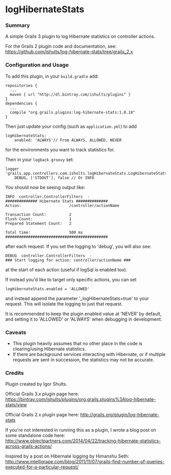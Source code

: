 logHibernateStats
=================

### Summary
A simple Grails 3 plugin to log Hibernate statistics on controller actions.

For the Grails 2 plugin code and documentation, see: https://github.com/ishults/log-hibernate-stats/tree/grails_2.x

### Configuration and Usage
To add this plugin, in your `build.gradle` add:
```
repositories {
  ...
  maven { url "http://dl.bintray.com/ishults/plugins" }
}
dependencies {
  ...
  compile "org.grails.plugins:log-hibernate-stats:1.0.18"
}
```

Then just update your config (such as `application.yml`) to add
```
logHibernateStats:
    enabled: 'ALWAYS'// From ALWAYS, ALLOWED, NEVER
```
for the environments you want to track statistics for. 

Then in your `logback.groovy` set:
```
logger 'grails.app.controllers.com.ishults.logHibernateStats.LogHibernateStatsInterceptor',
    DEBUG, ['STDOUT'], false // Or INFO
```
You should now be seeing output like:
```
INFO  controller.ControllerFilters  -
############## Hibernate Stats ##############
Action:                     /controller/actionName

Transaction Count:          2
Flush Count:                1
Prepared Statement Count:   2

Total time:                 500 ms
#############################################
```
after each request.  If you set the logging to 'debug', you will also see:
```
DEBUG  controller.ControllerFilters  -
### Start logging for action: controller/actionName ###
```
at the start of each action (useful if logSql is enabled too).

If instead you'd like to target only specific actions, you can set
```
logHibernateStats.enabled = 'ALLOWED'
```
and instead append the parameter '_logHibernateStats=true' to your request.  This will isolate the logging to just that request.

It is recommended to keep the plugin enabled value at 'NEVER' by default, and setting it to 'ALLOWED' or 'ALWAYS' when debugging in development.

### Caveats
* This plugin heavily assumes that no other place in the code is clearing/using Hibernate statistics.
* If there are background services interacting with Hibernate, or if multiple requests are sent in succession, the statistics may not be accurate.

### Credits
Plugin created by Igor Shults.

Official Grails 3.x plugin page here: https://bintray.com/ishults/plugins/org.grails.plugins%3Alog-hibernate-stats/view

Official Grails 2.x plugin page here: http://grails.org/plugin/log-hibernate-stats

If you're not interested in running this as a plugin, I wrote a blog post on some standalone code here: http://www.objectpartners.com/2014/04/22/tracking-hibernate-statistics-across-grails-actions/

Inspired by a post on Hibernate logging by Himanshu Seth: http://www.intelligrape.com/blog/2011/11/07/grails-find-number-of-queries-executed-for-a-particular-request/

